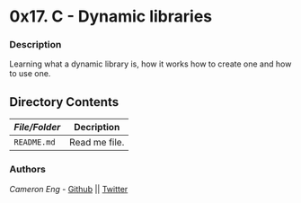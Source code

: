 # 0x17. C - Dynamic libraries
### Description
Learning what a dynamic library is, how it works how to create one and how to
use one.

## Directory Contents

|   ***File/Folder***    |  **Decription**                       |
|---------------|---------------------------------------|
| `README.md` |  Read me file. |

### Authors
*Cameron Eng* - [Github](https://github.com/c_eng/) || [Twitter](https://twitter.com/c33Eng)
